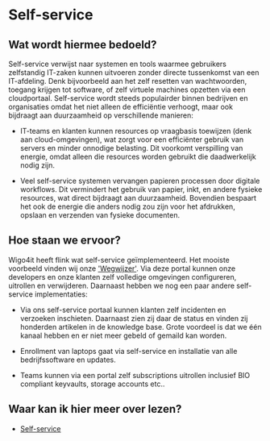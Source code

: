 # Self-service

## Wat wordt hiermee bedoeld?
Self-service verwijst naar systemen en tools waarmee gebruikers zelfstandig IT-zaken kunnen uitvoeren zonder directe tussenkomst van een IT-afdeling. Denk bijvoorbeeld aan het zelf resetten van wachtwoorden, toegang krijgen tot software, of zelf virtuele machines opzetten via een cloudportaal. Self-service wordt steeds populairder binnen bedrijven en organisaties omdat het niet alleen de efficiëntie verhoogt, maar ook bijdraagt aan duurzaamheid op verschillende manieren:

- IT-teams en klanten kunnen resources op vraagbasis toewijzen (denk aan cloud-omgevingen), wat zorgt voor een efficiënter gebruik van servers en minder onnodige belasting. Dit voorkomt verspilling van energie, omdat alleen die resources worden gebruikt die daadwerkelijk nodig zijn.

- Veel self-service systemen vervangen papieren processen door digitale workflows. Dit vermindert het gebruik van papier, inkt, en andere fysieke resources, wat direct bijdraagt aan duurzaamheid. Bovendien bespaart het ook de energie die anders nodig zou zijn voor het afdrukken, opslaan en verzenden van fysieke documenten.

## Hoe staan we ervoor?
Wigo4it heeft flink wat self-service geïmplementeerd. Het mooiste voorbeeld vinden wij onze ['Wegwijzer'](wiki.html?page=wegwijzer). Via deze portal kunnen onze developers en onze klanten zelf volledige omgevingen configureren, uitrollen en verwijderen. Daarnaast hebben we nog een paar andere self-service implementaties:

- Via ons self-service portaal kunnen klanten zelf incidenten en verzoeken inschieten. Daarnaast zien zij daar de status en vinden zij honderden artikelen in de knowledge base. Grote voordeel is dat we één kanaal hebben en er niet meer gebeld of gemaild kan worden.

- Enrollment van laptops gaat via self-service en installatie van alle bedrijfssoftware en updates.

- Teams kunnen via een portal zelf subscriptions uitrollen inclusief BIO compliant keyvaults, storage accounts etc..

## Waar kan ik hier meer over lezen?
- <a href="https://en.wikipedia.org/wiki/Self-service">Self-service</a>







